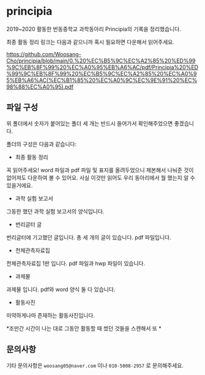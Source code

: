 # principia
2019~2020 활동한 번동중학교 과학동아리 Principia의 기록을 정리했습니다.

최종 활동 정리 링크는 다음과 같으니까 혹시 필요하면 다운해서 읽어주세요. 

https://github.com/Woosang-Cho/principia/blob/main/0.%20%EC%B5%9C%EC%A2%85%20%ED%99%9C%EB%8F%99%20%EC%A0%95%EB%A6%AC/pdf/Principia%20%ED%99%9C%EB%8F%99%20%EC%B5%9C%EC%A2%85%20%EC%A0%95%EB%A6%AC(%EC%B1%85%20%EC%A0%9C%EC%9E%91%20%EC%98%88%EC%A0%95).pdf  

## 파일 구성
위 폴더에서 숫자가 붙어있는 폴더 세 개는 반드시 들어가서 확인해주었으면 좋겠습니다.

폴더의 구성은 다음과 같습니다:

- 최종 활동 정리

꼭 읽어주세요! word 파일과 pdf 파일 및 표지를 올려두었으니 제본해서 나눠준 것이 없어져도 다운하여 볼 수 있어요.
사실 이것만 읽어도 우리 동아리에서 뭘 했는지 알 수 있을거에요. 

- 과학 실험 보고서

그동한 했던 과학 실험 보고서의 양식입니다. 

- 번리글터 글

번리글터에 기고했던 글입니다. 총 세 개의 글이 있습니다. pdf 파일입니다. 

- 천체관측자료집

천체관측자료집 1판 입니다. pdf 파일과 hwp 파일이 있습니다. 

- 과제물

과제물 입니다. pdf와 word 양식 둘 다 있습니다. 

- 활동사진

미약하게나마 존재하는 활동사진입니다. 

*조만간 시간이 나는 대로 그동안 활동할 때 썼던 것들을 스캔해서 또 *

## 문의사항
기타 문의사항은 `woosang05@naver.com` 이나 `010-5008-2957` 로 문의해주세요.

